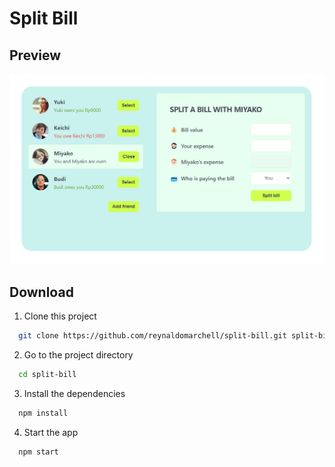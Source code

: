 # Split Bill

## Preview

![preview img](./public/preview.png)

## Download

1. Clone this project

```bash
  git clone https://github.com/reynaldomarchell/split-bill.git split-bill
```

2.  Go to the project directory

```bash
  cd split-bill
```

3. Install the dependencies

```bash
  npm install
```

4. Start the app

```bash
  npm start
```
